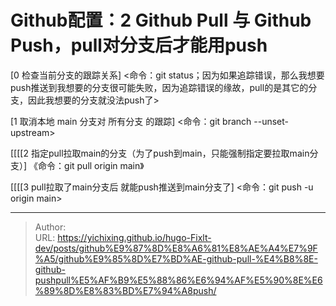 # Github配置：2 Github Pull 与 Github Push，pull对分支后才能用push



[0 检查当前分支的跟踪关系]
	<命令：git status；因为如果追踪错误，那么我想要push推送到我想要的分支很可能失败，因为追踪错误的缘故，pull的是其它的分支，因此我想要的分支就没法push了>

[1 取消本地 main 分支对 所有分支 的跟踪]
	<命令：git branch --unset-upstream>

[[[[2 指定pull拉取main的分支（为了push到main，只能强制指定要拉取main分支）]
	《命令：git pull origin main》

[[[[3 pull拉取了main分支后 就能push推送到main分支了]
	<命令：git push -u origin main>

---

> Author:   
> URL: https://yichixing.github.io/hugo-Fixlt-dev/posts/github%E9%87%8D%E8%A6%81%E8%AE%A4%E7%9F%A5/github%E9%85%8D%E7%BD%AE-github-pull-%E4%B8%8E-github-pushpull%E5%AF%B9%E5%88%86%E6%94%AF%E5%90%8E%E6%89%8D%E8%83%BD%E7%94%A8push/  

